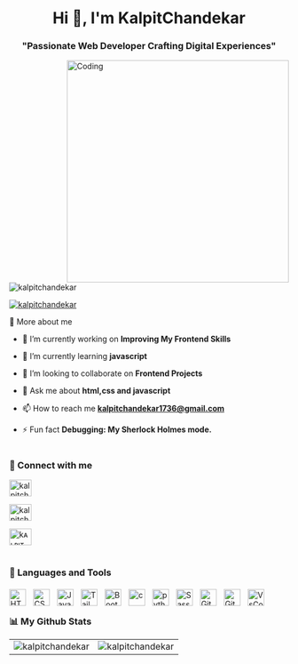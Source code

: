 <h1 align="center">Hi 👋, I'm KalpitChandekar</h1>

###

<h3 align="center">"Passionate Web Developer Crafting Digital Experiences"</h3>

<img align="right" alt="Coding" width="400" src="https://media.tenor.com/rePDfDWO3XoAAAAd/hacking.gif" >

<p align="left"> <img src="https://komarev.com/ghpvc/?username=kalpitchandekar&label=Profile%20views&color=0e75b6&style=flat" alt="kalpitchandekar" /> </p>

<p align="left"> <a href="https://twitter.com/kalpitchandekar" target="blank"><img src="https://img.shields.io/twitter/follow/kalpitchandekar?logo=twitter&style=for-the-badge" alt="kalpitchandekar" /></a> </p>




🚀 More about me

- 🔭 I’m currently working on **Improving My Frontend Skills**

- 🌱 I’m currently learning **javascript**

- 👯 I’m looking to collaborate on **Frontend Projects**

- 💬 Ask me about **html,css and javascript**

- 📫 How to reach me **kalpitchandekar1736@gmail.com**

- ⚡ Fun fact **Debugging: My Sherlock Holmes mode.**

#

<h3 align="left">🔗 Connect with me</h3>

<p align="left">
<a href="https://twitter.com/kalpitchandekar" target="blank"><img align="center" src="https://raw.githubusercontent.com/rahuldkjain/github-profile-readme-generator/master/src/images/icons/Social/twitter.svg" alt="kalpitchandekar" height="30" width="40" /></a>
 
<a href="[https://linkedin.com/in/kalpitchandekar](https://www.linkedin.com/in/kalpit-chandekar-50a487255/)" target="blank"><img align="center" src="https://raw.githubusercontent.com/rahuldkjain/github-profile-readme-generator/master/src/images/icons/Social/linked-in-alt.svg" alt="kalpitchandekar" height="30" width="40" /></a>

<a href="https://www.youtube.com/c/kᴀʟᴘιт cнᴀɴᴅᴇκᴀʀ ࿐" target="blank"><img align="center" src="https://raw.githubusercontent.com/rahuldkjain/github-profile-readme-generator/master/src/images/icons/Social/youtube.svg" alt="kᴀʟᴘιт cнᴀɴᴅᴇκᴀʀ ࿐" height="30" width="40" /></a>
</p>

#

<h3 align="left" style="margin-bottom: 20px;" > 🧰 Languages and Tools</h3>
<p align="left"> <img align="left" alt="HTML" width="30px" style="padding-right:10px;" src="https://cdn.jsdelivr.net/gh/devicons/devicon/icons/html5/html5-plain.svg" />
<img align="left" alt="CSS" width="30px" style="padding-right:10px;" src="https://cdn.jsdelivr.net/gh/devicons/devicon/icons/css3/css3-plain.svg" />
<img align="left" alt="JavaScript" width="30px" style="padding-right:10px;" src="https://cdn.jsdelivr.net/gh/devicons/devicon/icons/javascript/javascript-plain.svg" />
<img align="left" alt="Tailwind" width="30px" style="padding-right:10px;" src="https://cdn.jsdelivr.net/gh/devicons/devicon/icons/tailwindcss/tailwindcss-plain.svg" />
<img align="left" alt="Bootstrap" width="30px" style="padding-right:10px;" src="https://cdn.jsdelivr.net/gh/devicons/devicon/icons/bootstrap/bootstrap-original.svg" />

<img align="left" alt="c" width="30px" style="padding-right:10px;" src="https://cdn.jsdelivr.net/gh/devicons/devicon/icons/c/c-original.svg" />

<img align="left" alt="python" width="30px" style="padding-right:10px;" src="https://cdn.jsdelivr.net/gh/devicons/devicon/icons/python/python-original.svg" />
 
<img align="left" alt="Sass" width="30px" style="padding-right:10px;" src="https://cdn.jsdelivr.net/gh/devicons/devicon/icons/sass/sass-original.svg" />
 <img align="left" alt="Git" width="30px" style="padding-right:10px;" src="https://cdn.jsdelivr.net/gh/devicons/devicon/icons/git/git-original.svg" />
<img align="left" alt="GitHub" width="30px" style="padding-right:10px;" src="https://cdn.jsdelivr.net/gh/devicons/devicon/icons/github/github-original.svg" />
<img align="left" alt="VsCode" width="30px" style="padding-right:10px;" src="https://cdn.jsdelivr.net/gh/devicons/devicon/icons/vscode/vscode-original.svg" />
 </p>
 <br />

 ##

 <h3 align="left"> 📊 My Github Stats</h3>

<table>
  <tr>
    <td><img src="https://github-readme-stats.vercel.app/api?username=kalpitchandekar&show_icons=true&locale=en&theme=highcontrast&hide_border=true" alt="kalpitchandekar" /></td>
    <td><img src="https://github-readme-stats.vercel.app/api/top-langs?username=kalpitchandekar&show_icons=true&locale=en&layout=compact&theme=highcontrast&hide_border=true" alt="kalpitchandekar" /></td
  </tr>
</table>


